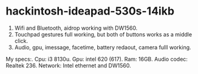 # hackintosh-ideapad-530s-14ikb

1. Wifi and Bluetooth, aidrop working with DW1560.
2. Touchpad gestures full working, but both of buttons works as a middle click.
3. Audio, gpu, imessage, facetime, battery redaout, camera fulll working.

My specs:.
Cpu: i3 8130u.
Gpu: intel 620 (617).
Ram: 16GB.
Audio codec: Realtek 236.
Network: Intel ethernet and DW1560.
